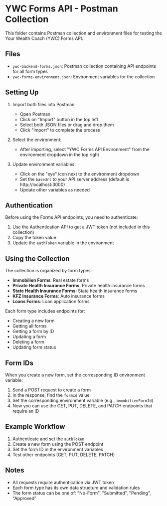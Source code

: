 # YWC Forms API - Postman Collection

This folder contains Postman collection and environment files for testing the Your Wealth Coach (YWC) Forms API.

## Files

- `ywc-backend-forms.json`: Postman collection containing API endpoints for all form types
- `ywc-forms-environment.json`: Environment variables for the collection

## Setting Up

1. Import both files into Postman:
   - Open Postman
   - Click on "Import" button in the top left
   - Select both JSON files or drag and drop them
   - Click "Import" to complete the process

2. Select the environment:
   - After importing, select "YWC Forms API Environment" from the environment dropdown in the top right

3. Update environment variables:
   - Click on the "eye" icon next to the environment dropdown
   - Set the `baseUrl` to your API server address (default is http://localhost:3000)
   - Update other variables as needed

## Authentication

Before using the Forms API endpoints, you need to authenticate:

1. Use the Authentication API to get a JWT token (not included in this collection)
2. Copy the token value
3. Update the `authToken` variable in the environment

## Using the Collection

The collection is organized by form types:

- **Immobilien Forms**: Real estate forms
- **Private Health Insurance Forms**: Private health insurance forms
- **State Health Insurance Forms**: State health insurance forms
- **KFZ Insurance Forms**: Auto insurance forms
- **Loans Forms**: Loan application forms

Each form type includes endpoints for:

- Creating a new form
- Getting all forms
- Getting a form by ID
- Updating a form
- Deleting a form
- Updating form status

## Form IDs

When you create a new form, set the corresponding ID environment variable:

1. Send a POST request to create a form
2. In the response, find the `formId` value
3. Set the corresponding environment variable (e.g., `immobilienFormId`)
4. Now you can use the GET, PUT, DELETE, and PATCH endpoints that require an ID

## Example Workflow

1. Authenticate and set the `authToken`
2. Create a new form using the POST endpoint
3. Set the form ID in the environment variables
4. Test other endpoints (GET, PUT, DELETE, PATCH)

## Notes

- All requests require authentication via JWT token
- Each form type has its own data structure and validation rules
- The form status can be one of: "No-Form", "Submitted", "Pending", "Approved" 